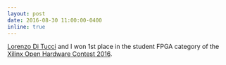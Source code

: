 ```yaml
---
layout: post
date: 2016-08-30 11:00:00-0400
inline: true
---
```


[Lorenzo Di Tucci](https://www.linkedin.com/in/lorenzoditucci/) and I won 1st place in the student FPGA category of the [Xilinx Open Hardware Contest 2016](http://www.openhw.eu/2016-finalists.html).
